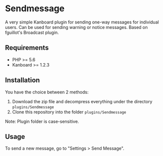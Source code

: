 Sendmessage
===========

A very simple Kanboard plugin for sending one-way messages for individual users. Can be used for sending warning or notice messages. Based on fguillot's Broadcast plugin.

Requirements
------------

- PHP >= 5.6
- Kanboard >= 1.2.3

Installation
------------

You have the choice between 2 methods:

1. Download the zip file and decompress everything under the directory `plugins/Sendmessage`
2. Clone this repository into the folder `plugins/Sendmessage`

Note: Plugin folder is case-sensitive.

Usage
-----

To send a new message, go to "Settings > Send Message".
